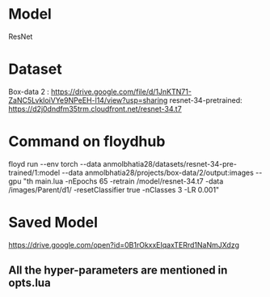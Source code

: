 
# Model
ResNet

# Dataset
Box-data 2 : https://drive.google.com/file/d/1JnKTN71-ZaNC5LvkloiVYe9NPeEH-l14/view?usp=sharing 
resnet-34-pretrained: https://d2j0dndfm35trm.cloudfront.net/resnet-34.t7

# Command on floydhub
floyd run --env torch --data anmolbhatia28/datasets/resnet-34-pre-trained/1:model --data anmolbhatia28/projects/box-data/2/output:images --gpu "th main.lua -nEpochs 65 -retrain /model/resnet-34.t7 -data /images/Parent/d1/ -resetClassifier true -nClasses 3 -LR 0.001"

# Saved Model
https://drive.google.com/open?id=0B1rOkxxEIqaxTERrd1NaNmJXdzg

## All the hyper-parameters are mentioned in opts.lua

